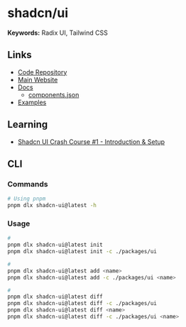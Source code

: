# shadcn/ui

**Keywords:** Radix UI, Tailwind CSS

<!--
path:packages/ui path:components.json content:"https://ui.shadcn.com/schema.json"
-->

<!--
https://github.com/rizzui/rizzui
-->

## Links

- [Code Repository](https://github.com/shadcn-ui/ui)
- [Main Website](https://ui.shadcn.com)
- [Docs](https://ui.shadcn.com/docs)
  - [components.json](https://ui.shadcn.com/docs/components-json)
- [Examples](https://github.com/shadcn-ui/ui/tree/main/apps/www/app/examples)

## Learning

- [Shadcn UI Crash Course #1 - Introduction & Setup](https://youtube.com/watch?v=wcTzlJi2Oz4)

## CLI

### Commands

```sh
# Using pnpm
pnpm dlx shadcn-ui@latest -h
```

### Usage

```sh
#
pnpm dlx shadcn-ui@latest init
pnpm dlx shadcn-ui@latest init -c ./packages/ui

#
pnpm dlx shadcn-ui@latest add <name>
pnpm dlx shadcn-ui@latest add -c ./packages/ui <name>

#
pnpm dlx shadcn-ui@latest diff
pnpm dlx shadcn-ui@latest diff -c ./packages/ui
pnpm dlx shadcn-ui@latest diff <name>
pnpm dlx shadcn-ui@latest diff -c ./packages/ui <name>
```

<!--
✔ Would you like to use TypeScript (recommended)? … yes
✔ Which style would you like to use? › Default
✔ Which color would you like to use as base color? › Zinc
✔ Where is your global CSS file? … src/styles/globals.css
✔ Would you like to use CSS variables for colors? … yes
✔ Are you using a custom tailwind prefix eg. tw-?
✔ Where is your tailwind.config.js located? … tailwind.config.ts
✔ Configure the import alias for components: … src/components
✔ Configure the import alias for utils: … src/lib/utils
✔ Are you using React Server Components? … yes
✔ Write configuration to components.json. Proceed? yes
-->
